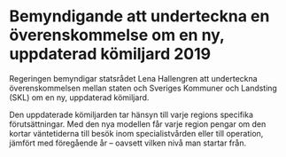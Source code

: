 # Bemyndigande att underteckna en överenskommelse om en ny, uppdaterad kömiljard 2019

Regeringen bemyndigar statsrådet Lena Hallengren att underteckna överenskommelsen mellan staten och Sveriges Kommuner och Landsting (SKL) om en ny, uppdaterad kömiljard.


Den uppdaterade kömiljarden tar hänsyn till varje regions specifika förutsättningar. Med den nya modellen får varje region pengar om den kortar väntetiderna till besök inom specialistvården eller till operation, jämfört med föregående år – oavsett vilken nivå man startar från.

